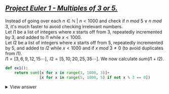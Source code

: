 ## [*Project Euler 1 - Multiples of 3 or 5.*](https://projecteuler.net/problem=1 "Go to problem page.")
  
Instead of going over each $n \in \mathbb{N} \text{ } | \text{ } n < 1000$ and check if $n\text{ }mod\text{ }5 \vee n\text{ }mod\text{ }3$, it's much faster to avoid checking irrelevant numbers.   
Let $l1$ be a list of integers where $x$ starts off from $3$, repeatedly incremented by $3$, and added to $l1$ while $x < 1000$.  
Let $l2$ be a list of integers where $x$ starts off from $5$, repeatedly incremented by $5$, and added to $l2$ while $x < 1000$ and if $x\text{ }mod\text{ }3\neq0$ (to avoid duplicates from $l1$).  
$l1=[3,6,9,12,15\cdots],\text{ }l2=[5,10,20,25,35\cdots]$. We now calculate $sum(l1+l2)$.
```python
def ex1():
    return sum([x for x in range(3, 1000, 3)]+
               [x for x in range(5, 1000, 5) if not x % 3 == 0])
```
<details>
  <summary>View answer</summary>  
The sum of all numbers below $1000$ that are multiples of $3$ or $5$ is $233168$.  
  
It takes the computer a total of $0.0000782$ seconds to compute the answer.
</details>



